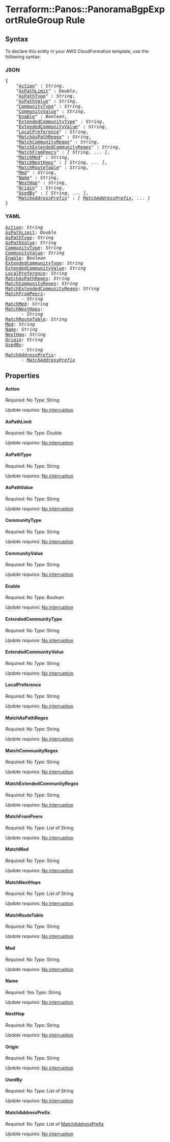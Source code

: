 # Terraform::Panos::PanoramaBgpExportRuleGroup Rule

## Syntax

To declare this entity in your AWS CloudFormation template, use the following syntax:

### JSON

<pre>
{
    "<a href="#action" title="Action">Action</a>" : <i>String</i>,
    "<a href="#aspathlimit" title="AsPathLimit">AsPathLimit</a>" : <i>Double</i>,
    "<a href="#aspathtype" title="AsPathType">AsPathType</a>" : <i>String</i>,
    "<a href="#aspathvalue" title="AsPathValue">AsPathValue</a>" : <i>String</i>,
    "<a href="#communitytype" title="CommunityType">CommunityType</a>" : <i>String</i>,
    "<a href="#communityvalue" title="CommunityValue">CommunityValue</a>" : <i>String</i>,
    "<a href="#enable" title="Enable">Enable</a>" : <i>Boolean</i>,
    "<a href="#extendedcommunitytype" title="ExtendedCommunityType">ExtendedCommunityType</a>" : <i>String</i>,
    "<a href="#extendedcommunityvalue" title="ExtendedCommunityValue">ExtendedCommunityValue</a>" : <i>String</i>,
    "<a href="#localpreference" title="LocalPreference">LocalPreference</a>" : <i>String</i>,
    "<a href="#matchaspathregex" title="MatchAsPathRegex">MatchAsPathRegex</a>" : <i>String</i>,
    "<a href="#matchcommunityregex" title="MatchCommunityRegex">MatchCommunityRegex</a>" : <i>String</i>,
    "<a href="#matchextendedcommunityregex" title="MatchExtendedCommunityRegex">MatchExtendedCommunityRegex</a>" : <i>String</i>,
    "<a href="#matchfrompeers" title="MatchFromPeers">MatchFromPeers</a>" : <i>[ String, ... ]</i>,
    "<a href="#matchmed" title="MatchMed">MatchMed</a>" : <i>String</i>,
    "<a href="#matchnexthops" title="MatchNextHops">MatchNextHops</a>" : <i>[ String, ... ]</i>,
    "<a href="#matchroutetable" title="MatchRouteTable">MatchRouteTable</a>" : <i>String</i>,
    "<a href="#med" title="Med">Med</a>" : <i>String</i>,
    "<a href="#name" title="Name">Name</a>" : <i>String</i>,
    "<a href="#nexthop" title="NextHop">NextHop</a>" : <i>String</i>,
    "<a href="#origin" title="Origin">Origin</a>" : <i>String</i>,
    "<a href="#usedby" title="UsedBy">UsedBy</a>" : <i>[ String, ... ]</i>,
    "<a href="#matchaddressprefix" title="MatchAddressPrefix">MatchAddressPrefix</a>" : <i>[ <a href="rule-matchaddressprefix.md">MatchAddressPrefix</a>, ... ]</i>
}
</pre>

### YAML

<pre>
<a href="#action" title="Action">Action</a>: <i>String</i>
<a href="#aspathlimit" title="AsPathLimit">AsPathLimit</a>: <i>Double</i>
<a href="#aspathtype" title="AsPathType">AsPathType</a>: <i>String</i>
<a href="#aspathvalue" title="AsPathValue">AsPathValue</a>: <i>String</i>
<a href="#communitytype" title="CommunityType">CommunityType</a>: <i>String</i>
<a href="#communityvalue" title="CommunityValue">CommunityValue</a>: <i>String</i>
<a href="#enable" title="Enable">Enable</a>: <i>Boolean</i>
<a href="#extendedcommunitytype" title="ExtendedCommunityType">ExtendedCommunityType</a>: <i>String</i>
<a href="#extendedcommunityvalue" title="ExtendedCommunityValue">ExtendedCommunityValue</a>: <i>String</i>
<a href="#localpreference" title="LocalPreference">LocalPreference</a>: <i>String</i>
<a href="#matchaspathregex" title="MatchAsPathRegex">MatchAsPathRegex</a>: <i>String</i>
<a href="#matchcommunityregex" title="MatchCommunityRegex">MatchCommunityRegex</a>: <i>String</i>
<a href="#matchextendedcommunityregex" title="MatchExtendedCommunityRegex">MatchExtendedCommunityRegex</a>: <i>String</i>
<a href="#matchfrompeers" title="MatchFromPeers">MatchFromPeers</a>: <i>
      - String</i>
<a href="#matchmed" title="MatchMed">MatchMed</a>: <i>String</i>
<a href="#matchnexthops" title="MatchNextHops">MatchNextHops</a>: <i>
      - String</i>
<a href="#matchroutetable" title="MatchRouteTable">MatchRouteTable</a>: <i>String</i>
<a href="#med" title="Med">Med</a>: <i>String</i>
<a href="#name" title="Name">Name</a>: <i>String</i>
<a href="#nexthop" title="NextHop">NextHop</a>: <i>String</i>
<a href="#origin" title="Origin">Origin</a>: <i>String</i>
<a href="#usedby" title="UsedBy">UsedBy</a>: <i>
      - String</i>
<a href="#matchaddressprefix" title="MatchAddressPrefix">MatchAddressPrefix</a>: <i>
      - <a href="rule-matchaddressprefix.md">MatchAddressPrefix</a></i>
</pre>

## Properties

#### Action

_Required_: No
_Type_: String

_Update requires_: [No interruption](https://docs.aws.amazon.com/AWSCloudFormation/latest/UserGuide/using-cfn-updating-stacks-update-behaviors.html#update-no-interrupt)

#### AsPathLimit

_Required_: No
_Type_: Double

_Update requires_: [No interruption](https://docs.aws.amazon.com/AWSCloudFormation/latest/UserGuide/using-cfn-updating-stacks-update-behaviors.html#update-no-interrupt)

#### AsPathType

_Required_: No
_Type_: String

_Update requires_: [No interruption](https://docs.aws.amazon.com/AWSCloudFormation/latest/UserGuide/using-cfn-updating-stacks-update-behaviors.html#update-no-interrupt)

#### AsPathValue

_Required_: No
_Type_: String

_Update requires_: [No interruption](https://docs.aws.amazon.com/AWSCloudFormation/latest/UserGuide/using-cfn-updating-stacks-update-behaviors.html#update-no-interrupt)

#### CommunityType

_Required_: No
_Type_: String

_Update requires_: [No interruption](https://docs.aws.amazon.com/AWSCloudFormation/latest/UserGuide/using-cfn-updating-stacks-update-behaviors.html#update-no-interrupt)

#### CommunityValue

_Required_: No
_Type_: String

_Update requires_: [No interruption](https://docs.aws.amazon.com/AWSCloudFormation/latest/UserGuide/using-cfn-updating-stacks-update-behaviors.html#update-no-interrupt)

#### Enable

_Required_: No
_Type_: Boolean

_Update requires_: [No interruption](https://docs.aws.amazon.com/AWSCloudFormation/latest/UserGuide/using-cfn-updating-stacks-update-behaviors.html#update-no-interrupt)

#### ExtendedCommunityType

_Required_: No
_Type_: String

_Update requires_: [No interruption](https://docs.aws.amazon.com/AWSCloudFormation/latest/UserGuide/using-cfn-updating-stacks-update-behaviors.html#update-no-interrupt)

#### ExtendedCommunityValue

_Required_: No
_Type_: String

_Update requires_: [No interruption](https://docs.aws.amazon.com/AWSCloudFormation/latest/UserGuide/using-cfn-updating-stacks-update-behaviors.html#update-no-interrupt)

#### LocalPreference

_Required_: No
_Type_: String

_Update requires_: [No interruption](https://docs.aws.amazon.com/AWSCloudFormation/latest/UserGuide/using-cfn-updating-stacks-update-behaviors.html#update-no-interrupt)

#### MatchAsPathRegex

_Required_: No
_Type_: String

_Update requires_: [No interruption](https://docs.aws.amazon.com/AWSCloudFormation/latest/UserGuide/using-cfn-updating-stacks-update-behaviors.html#update-no-interrupt)

#### MatchCommunityRegex

_Required_: No
_Type_: String

_Update requires_: [No interruption](https://docs.aws.amazon.com/AWSCloudFormation/latest/UserGuide/using-cfn-updating-stacks-update-behaviors.html#update-no-interrupt)

#### MatchExtendedCommunityRegex

_Required_: No
_Type_: String

_Update requires_: [No interruption](https://docs.aws.amazon.com/AWSCloudFormation/latest/UserGuide/using-cfn-updating-stacks-update-behaviors.html#update-no-interrupt)

#### MatchFromPeers

_Required_: No
_Type_: List of String

_Update requires_: [No interruption](https://docs.aws.amazon.com/AWSCloudFormation/latest/UserGuide/using-cfn-updating-stacks-update-behaviors.html#update-no-interrupt)

#### MatchMed

_Required_: No
_Type_: String

_Update requires_: [No interruption](https://docs.aws.amazon.com/AWSCloudFormation/latest/UserGuide/using-cfn-updating-stacks-update-behaviors.html#update-no-interrupt)

#### MatchNextHops

_Required_: No
_Type_: List of String

_Update requires_: [No interruption](https://docs.aws.amazon.com/AWSCloudFormation/latest/UserGuide/using-cfn-updating-stacks-update-behaviors.html#update-no-interrupt)

#### MatchRouteTable

_Required_: No
_Type_: String

_Update requires_: [No interruption](https://docs.aws.amazon.com/AWSCloudFormation/latest/UserGuide/using-cfn-updating-stacks-update-behaviors.html#update-no-interrupt)

#### Med

_Required_: No
_Type_: String

_Update requires_: [No interruption](https://docs.aws.amazon.com/AWSCloudFormation/latest/UserGuide/using-cfn-updating-stacks-update-behaviors.html#update-no-interrupt)

#### Name

_Required_: Yes
_Type_: String

_Update requires_: [No interruption](https://docs.aws.amazon.com/AWSCloudFormation/latest/UserGuide/using-cfn-updating-stacks-update-behaviors.html#update-no-interrupt)

#### NextHop

_Required_: No
_Type_: String

_Update requires_: [No interruption](https://docs.aws.amazon.com/AWSCloudFormation/latest/UserGuide/using-cfn-updating-stacks-update-behaviors.html#update-no-interrupt)

#### Origin

_Required_: No
_Type_: String

_Update requires_: [No interruption](https://docs.aws.amazon.com/AWSCloudFormation/latest/UserGuide/using-cfn-updating-stacks-update-behaviors.html#update-no-interrupt)

#### UsedBy

_Required_: No
_Type_: List of String

_Update requires_: [No interruption](https://docs.aws.amazon.com/AWSCloudFormation/latest/UserGuide/using-cfn-updating-stacks-update-behaviors.html#update-no-interrupt)

#### MatchAddressPrefix

_Required_: No
_Type_: List of <a href="rule-matchaddressprefix.md">MatchAddressPrefix</a>

_Update requires_: [No interruption](https://docs.aws.amazon.com/AWSCloudFormation/latest/UserGuide/using-cfn-updating-stacks-update-behaviors.html#update-no-interrupt)

